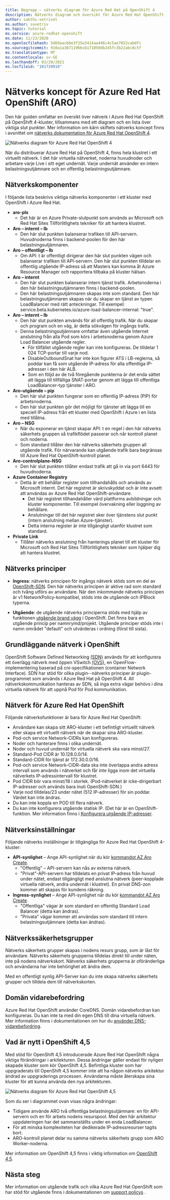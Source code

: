 ```yaml
---
title: Begrepp – nätverks diagram för Azure Red Hat på OpenShift 4
description: Nätverks diagram och översikt för Azure Red Hat OpenShift-nätverk
author: sakthi-vetrivel
ms.author: suvetriv
ms.topic: tutorial
ms.service: azure-redhat-openshift
ms.date: 11/23/2020
ms.openlocfilehash: 5d69aacb6e3f25e3414aa446c4c5ae7852cabdfc
ms.sourcegitcommit: 910a1a38711966cb171050db245fc3b22abc8c5f
ms.translationtype: MT
ms.contentlocale: sv-SE
ms.lasthandoff: 03/20/2021
ms.locfileid: "101720910"
---
```

# <a name="network-concepts-for-azure-red-hat-openshift-aro"></a>Nätverks koncept för Azure Red Hat OpenShift (ARO)

Den här guiden omfattar en översikt över nätverk i Azure Red Hat OpenShift på OpenShift 4-kluster, tillsammans med ett diagram och en lista över viktiga slut punkter. Mer information om kärn skiftets nätverks koncept finns i avsnittet om [nätverks dokumentation för Azure Red Hat OpenShift 4](https://docs.openshift.com/container-platform/4.6/networking/understanding-networking.html).

![Nätverks diagram för Azure Red Hat OpenShift 4](./media/concepts-networking/aro4-networking-diagram.png)

När du distribuerar Azure Red Hat på OpenShift 4, finns hela klustret i ett virtuellt nätverk. I det här virtuella nätverket, noderna huvudnoder och arbetare varje Live i sitt eget undernät. Varje undernät använder en intern belastningsutjämnare och en offentlig belastningsutjämnare.

## <a name="networking-components"></a>Nätverkskomponenter

I följande lista beskrivs viktiga nätverks komponenter i ett kluster med OpenShift i Azure Red Hat.

* **aro-pls**
    * Det här är en Azure Private-slutpunkt som används av Microsoft och Red Hat Sites Tillförlitlighets tekniker för att hantera klustret.
* **Aro – internt – lb**
    * Den här slut punkten balanserar trafiken till API-servern. Huvudnoderna finns i backend-poolen för den här belastningsutjämnaren.
* **Aro – offentligt – lb**
    * Om API: t är offentligt dirigerar den här slut punkten vägen och balanserar trafiken till API-servern. Den här slut punkten tilldelar en offentlig utgående IP-adress så att Masters kan komma åt Azure Resource Manager och rapportera tillbaka på kluster hälsan.
* **Aro – internt**
    * Den här slut punkten balanserar intern tjänst trafik. Arbetsnoderna i den här belastningsutjämnaren finns i backend-poolen.
    * Den här belastningsutjämnaren skapas inte som standard. Den här belastningsutjämnaren skapas när du skapar en tjänst av typen LoadBalancer med rätt anteckningar. Till exempel: service.beta.kubernetes.io/azure-load-balancer-internal: "true".
* **Aro – internt – lb**
    * Den här slut punkten används för all offentlig trafik. När du skapar och program och en väg, är detta sökvägen för ingångs trafik.
    * Denna belastningsutjämnare omfattar även utgående Internet anslutning från alla Pod som körs i arbetsnoderna genom Azure Load Balancer utgående regler.
        * För tillfället utgående regler kan inte konfigureras. De tilldelar 1 024 TCP-portar till varje nod.
        * DisableOutboundSnat har inte kon figurer ATS i LB-reglerna, så poddar kan få som utgående IP-adress för alla offentliga IP-adresser i den här ALB.
        * Som en följd av de två föregående punkterna är det enda sättet att lägga till tillfälliga SNAT-portar genom att lägga till offentliga LoadBalancer-typ tjänster i ARO.
* **Aro-utgående – pip**
    * Den här slut punkten fungerar som en offentlig IP-adress (PIP) för arbetsnoderna.
    * Den här slut punkten gör det möjligt för tjänster att lägga till en speciell IP-adress från ett kluster med OpenShift i Azure i en lista med tillåtna.
* **Aro – NSG**
    * När du exponerar en tjänst skapar API: t en regel i den här nätverks säkerhets gruppen så trafikflödet passerar och når kontroll planet och noderna.
    * Som standard tillåter den här nätverks säkerhets gruppen all utgående trafik. För närvarande kan utgående trafik bara begränsas till Azure Red Hat OpenShift-kontroll planet.
* **Aro-controlplane-NSG**
  * Den här slut punkten tillåter endast trafik att gå in via port 6443 för huvudnoderna.
* **Azure Container Registry**
    * Detta är ett behållar register som tillhandahålls och används av Microsoft internt. Det här registret är skrivskyddat och är inte avsett att användas av Azure Red Hat OpenShift-användare.
        * Det här registret tillhandahåller värd plattforms avbildningar och kluster komponenter. Till exempel övervakning eller loggning av behållare.
        * Anslutningar till det här registret sker över tjänstens slut punkt (intern anslutning mellan Azure-tjänster).
        * Detta interna register är inte tillgängligt utanför klustret som standard.
* **Private Link**
    * Tillåter nätverks anslutning från hanterings planet till ett kluster för Microsoft och Red Hat Sites Tillförlitlighets tekniker som hjälper dig att hantera klustret.

## <a name="networking-policies"></a>Nätverks principer

* **Ingress**: nätverks principen för ingångs nätverk stöds som en del av [OpenShift-SDN](https://docs.openshift.com/container-platform/4.5/networking/openshift_sdn/about-openshift-sdn.html). Den här nätverks principen är aktive rad som standard och tvång utförs av användare. När den inkommande nätverks principen är v1 NetworkPolicy-kompatibel, stöds inte de utgående och IPBlock typerna.

* **Utgående**: de utgående nätverks principerna stöds med hjälp av funktionen [utgående brand vägg](https://docs.openshift.com/container-platform/4.5/networking/openshift_sdn/configuring-egress-firewall.html) i OpenShift. Det finns bara en utgående princip per namnrymd/projekt. Utgående principer stöds inte i namn området "default" och utvärderas i ordning (först till sista).

## <a name="networking-basics-in-openshift"></a>Grundläggande nätverk i OpenShift

OpenShift Software Defined Networking [(SDN)](https://docs.openshift.com/container-platform/4.6/networking/openshift_sdn/about-openshift-sdn.html) används för att konfigurera ett överlägg nätverk med öppen VSwitch [(OVS)](https://www.openvswitch.org/), en OpenFlow-implementering baserad på cni-specifikationen (container Network Interface). SDN har stöd för olika plugin--nätverks principer är plugin-programmet som används i Azure Red Hat på OpenShift 4. All nätverkskommunikation hanteras av SDN, så inga extra vägar behövs i dina virtuella nätverk för att uppnå Pod för Pod kommunikation.

## <a name="networking--for-azure-red-hat-openshift"></a>Nätverk för Azure Red Hat OpenShift

Följande nätverksfunktioner är bara för Azure Red Hat OpenShift:  
* Användare kan skapa sitt ARO-kluster i ett befintligt virtuellt nätverk eller skapa ett virtuellt nätverk när de skapar sina ARO-kluster.
* Pod-och service Network-CIDRs kan konfigureras.
* Noder och hanterare finns i olika undernät.
* Noder och huvud undernät för virtuella nätverk ska vara minst/27.
* Standard-Pod CIDR är 10.128.0.0/14.
* Standard-CIDR för tjänst är 172.30.0.0/16.
* Pod-och service Network-CIDR-data ska inte överlappa andra adress intervall som används i nätverket och får inte ligga inom det virtuella nätverkets IP-adressintervall för klustret.
* Pod CIDR bör vara minst/18 i storlek. (Pod-nätverket är icke-dirigerbart IP-adresser och används bara inuti OpenShift-SDN.)
* Varje nod tilldelas/23 under nätet (512 IP-adresser) för sin poddar. Värdet kan inte ändras.
* Du kan inte koppla en POD till flera nätverk.
* Du kan inte konfigurera utgående statisk IP. (Det här är en OpenShift-funktion. Mer information finns i [Konfigurera utgående IP-adresser](https://docs.openshift.com/container-platform/4.6/networking/openshift_sdn/assigning-egress-ips.html).

## <a name="network-settings"></a>Nätverksinställningar

Följande nätverks inställningar är tillgängliga för Azure Red Hat OpenShift 4-kluster:

* **API-synlighet** – Ange API-synlighet när du kör [kommandot AZ Aro Create](tutorial-create-cluster.md#create-the-cluster).
    * "Offentlig" – API-servern kan nås av externa nätverk.
    * "Privat"-API-servern har tilldelats en privat IP-adress från huvud under nätet, endast tillgängligt med anslutna nätverk (peer-kopplade virtuella nätverk, andra undernät i klustret). En privat DNS-zon kommer att skapas för kundens räkning.
* **Ingress-synlighet** – Ange API-synlighet när du kör [kommandot AZ Aro Create](tutorial-create-cluster.md#create-the-cluster).
    * "Offentliga" vägar är som standard en offentlig Standard Load Balancer (detta kan ändras).
    * "Privata" vägar kommer att användas som standard till intern belastningsutjämnare (detta kan ändras).

## <a name="network-security-groups"></a>Nätverkssäkerhetsgrupper
Nätverks säkerhets grupper skapas i nodens resurs grupp, som är låst för användare. Nätverks säkerhets grupperna tilldelas direkt till under näten, inte på nodens nätverkskort. Nätverks säkerhets grupperna är oföränderliga och användarna har inte behörighet att ändra dem.

Med en offentligt synlig API-Server kan du inte skapa nätverks säkerhets grupper och tilldela dem till nätverkskorten.

## <a name="domain-forwarding"></a>Domän vidarebefordring
Azure Red Hat OpenShift använder CoreDNS. Domän vidarebefordran kan konfigureras. Du kan inte ta med din egen DNS till dina virtuella nätverk. Mer information finns i dokumentationen om hur du [använder DNS-vidarebefordring](https://docs.openshift.com/container-platform/4.6/networking/dns-operator.html#nw-dns-forward_dns-operator).

## <a name="whats-new-in-openshift-45"></a>Vad är nytt i OpenShift 4,5

Med stöd för OpenShift 4,5 introducerade Azure Red Hat OpenShift några viktiga förändringar i arkitekturen. Dessa ändringar gäller endast för nyligen skapade kluster som kör OpenShift 4,5. Befintliga kluster som har uppgraderats till OpenShift 4,5 kommer inte att ha någon nätverks arkitektur ändrad av uppgraderings processen. Användarna måste återskapa sina kluster för att kunna använda den nya arkitekturen.

![Nätverks diagram för Azure Red Hat OpenShift 4,5](./media/concepts-networking/aro-4-5-networking-diagram.png)

Som du ser i diagrammet ovan visas några ändringar:
* Tidigare använde ARO två offentliga belastningsutjämnare: en för API-servern och en för arbets nodens resurspool. Med den här arkitektur uppdateringen har det sammanställts under en enda LoadBalancer. 
* För att minska komplexiteten har dedikerade IP-adressresurser tagits bort.
* ARO-kontroll planet delar nu samma nätverks säkerhets grupp som ARO Worker-noderna.

Mer information om OpenShift 4,5 finns i viktig information om [OpenShift 4,5](https://docs.openshift.com/container-platform/4.5/release_notes/ocp-4-5-release-notes.html).

## <a name="next-steps"></a>Nästa steg
Mer information om utgående trafik och vilka Azure Red Hat OpenShift som har stöd för utgående finns i dokumentationen om [support policys](support-policies-v4.md) .
